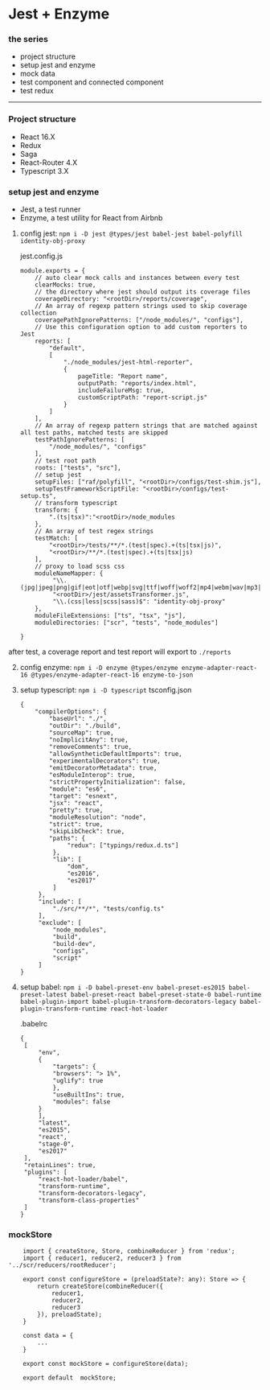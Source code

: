 # Jest + Enzyme

### the series

* project structure
* setup jest and enzyme
* mock data
* test component and connected component
* test redux

---

### Project structure

* React 16.X
* Redux
* Saga
* React-Router 4.X
* Typescript 3.X

### setup jest and enzyme

* Jest, a test runner
* Enzyme, a test utility for React from Airbnb
  
1. config jest:  `npm i -D jest @types/jest babel-jest babel-polyfill identity-obj-proxy`

   jest.config.js
   ```
   module.exports = {
       // auto clear mock calls and instances between every test
       clearMocks: true,
       // the directory where jest should output its coverage files
       coverageDirectory: "<rootDir>/reports/coverage",
       // An array of regexp pattern strings used to skip coverage collection
       coveragePathIgnorePatterns: ["/node_modules/", "configs"],
       // Use this configuration option to add custom reporters to Jest
       reports: [
           "default",
           [
               "./node_modules/jest-html-reporter",
               {
                   pageTitle: "Report name",
                   outputPath: "reports/index.html",
                   includeFailureMsg: true,
                   customScriptPath: "report-script.js"
               }
           ]
       ],
       // An array of regexp pattern strings that are matched against all test paths, matched tests are skipped
       testPathIgnorePatterns: [
           "/node_modules/", "configs"
       ],
       // test root path
       roots: ["tests", "src"],
       // setup jest 
       setupFiles: ["raf/polyfill", "<rootDir>/configs/test-shim.js"],
       setupTestFrameworkScriptFile: "<rootDir>/configs/test-setup.ts",
       // transform typescript
       transform: {
           ".(ts|tsx)":"<rootDir>/node_modules
       },
       // An array of test regex strings
       testMatch: [
           "<rootDir>/tests/**/*.(test|spec).+(ts|tsx|js)",
           "<rootDir>/**/*.(test|spec).+(ts|tsx|js)
       ],
       // proxy to load scss css
       moduleNameMapper: {
           	"\\.(jpg|jpeg|png|gif|eot|otf|webp|svg|ttf|woff|woff2|mp4|webm|wav|mp3|m4a|aac|oga)$":
			"<rootDir>/jest/assetsTransformer.js",
		    "\\.(css|less|scss|sass)$": "identity-obj-proxy"
       },
       moduleFileExtensions: ["ts", "tsx", "js"],
       moduleDirectories: ["scr", "tests", "node_modules"]

   }
   ```

after test, a coverage report and test report will export to `./reports` 

2. config enzyme: `npm i -D enzyme @types/enzyme enzyme-adapter-react-16 @types/enzyme-adapter-react-16 enzyme-to-json`

3. setup typescript: `npm i -D typescript`
   tsconfig.json
   ```
   {
       "compilerOptions": {
           "baseUrl": "./",
           "outDir": "./build",
           "sourceMap": true,
           "noImplicitAny": true,
           "removeComments": true,
           "allowSyntheticDefaultImports": true,
           "experimentalDecorators": true,
           "emitDecoratorMetadata": true,
           "esModuleInterop": true,
           "strictPropertyInitialization": false,
           "module": "es6",
           "target": "esnext",
           "jsx": "react",
           "pretty": true,
           "moduleResolution": "node",
           "strict": true,
           "skipLibCheck": true,
           "paths": {
                "redux": ["typings/redux.d.ts"]
            },
            "lib": [
                "dom",
                "es2016",
                "es2017"
            ]
        },
        "include": [
            "./src/**/*", "tests/config.ts"
        ],
        "exclude": [
            "node_modules",
            "build",
            "build-dev",
            "configs",
            "script"
        ]
   }
   ```
4. setup babel: `npm i -D babel-preset-env babel-preset-es2015 babel-preset-latest babel-preset-react babel-preset-state-0 babel-runtime babel-plugin-import babel-plugin-transform-decorators-legacy babel-plugin-transform-runtime react-hot-loader`

   .babelrc
   ```
   {
    [
        "env",
        {
            "targets": {
            "browsers": "> 1%",
            "uglify": true
            },
            "useBuiltIns": true,
            "modules": false
        }
        ],
        "latest",
        "es2015",
        "react",
        "stage-0",
        "es2017"
    ],
    "retainLines": true,
    "plugins": [
        "react-hot-loader/babel",
        "transform-runtime",
        "transform-decorators-legacy",
        "transform-class-properties"
    ]
   }
   ```


### mockStore

```
    import { createStore, Store, combineReducer } from 'redux';
    import { reducer1, reducer2, reducer3 } from '../scr/reducers/rootReducer';

    export const configureStore = (preloadState?: any): Store => {
        return createStore(combineReducer({
            reducer1,
            reducer2,
            reducer3
        }), preloadState);
    }

    const data = {
        ...
    }

    export const mockStore = configureStore(data);

    export default  mockStore;
```
